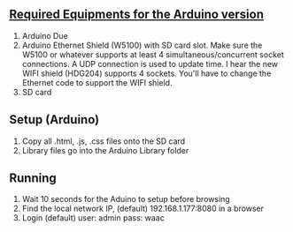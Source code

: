<h2><a href="https://github.com/mistergreen/WAAC/tree/master/Arduino_Due">Required Equipments for the Arduino version</a></h2>
<ol>
<li>Arduino Due</li>
<li>Arduino Ethernet Shield (W5100) with SD card slot. Make sure the W5100 or whatever supports at least 4 simultaneous/concurrent socket connections. A UDP connection is used to update time. I hear the new WIFI shield (HDG204) supports 4 sockets. You'll have to change the Ethernet code to support the WIFI shield.</li>
<li>SD card</li>
</ol>

<h2>Setup (Arduino)</h2>
<ol>
<li>Copy all .html, .js, .css files onto the SD card</li>
<li>Library files go into the Arduino Library folder</li>
</ol>

<h2>Running</h2>
<ol>
<li>Wait 10 seconds for the Aduino to setup before browsing</li>
<li>Find the local network IP, (default) 192.168.1.177:8080 in a browser</li>
<li>Login (default) user: admin pass: waac</li>
</ol>
